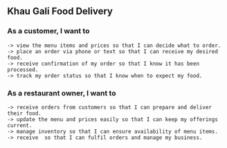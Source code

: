 ## Khau Gali Food Delivery

###	As a customer, I want to 
    -> view the menu items and prices so that I can decide what to order.
    -> place an order via phone or text so that I can receive my desired food.
    -> receive confirmation of my order so that I know it has been processed.
    -> track my order status so that I know when to expect my food.
### As a restaurant owner, I want to 
    -> receive orders from customers so that I can prepare and deliver their food.
    -> update the menu and prices easily so that I can keep my offerings current.
    -> manage inventory so that I can ensure availability of menu items.
    -> receive  so that I can fulfil orders and manage my business.

